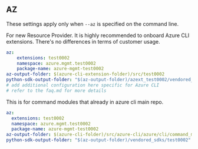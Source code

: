 ## AZ

These settings apply only when `--az` is specified on the command line.

For new Resource Provider. It is highly recommended to onboard Azure CLI extensions. There's no differences in terms of customer usage. 

``` yaml $(az) && $(target-mode) != 'core'
az:
    extensions: test0002
    namespace: azure.mgmt.test0002
    package-name: azure-mgmt-test0002
az-output-folder: $(azure-cli-extension-folder)/src/test0002
python-sdk-output-folder: "$(az-output-folder)/azext_test0002/vendored_sdks/test0002"
# add additional configuration here specific for Azure CLI
# refer to the faq.md for more details
```



This is for command modules that already in azure cli main repo. 
``` yaml $(az) && $(target-mode) == 'core'
az:
  extensions: test0002
  namespace: azure.mgmt.test0002
  package-name: azure-mgmt-test0002
az-output-folder: $(azure-cli-folder)/src/azure-cli/azure/cli/command_modules/test0002
python-sdk-output-folder: "$(az-output-folder)/vendored_sdks/test0002"
``` 